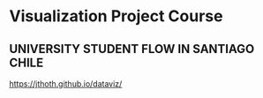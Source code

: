 # Visualization Project Course 
## UNIVERSITY STUDENT FLOW IN SANTIAGO CHILE

https://jthoth.github.io/dataviz/
